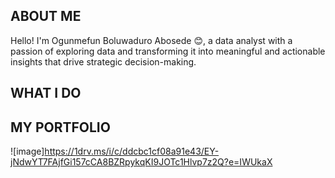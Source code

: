 <!--Section 1: Introduce your self-->
## ABOUT ME

Hello! I'm Ogunmefun Boluwaduro Abosede 😊, a data analyst with a passion of exploring data and transforming it into meaningful and actionable insights that drive strategic decision-making. 


<!--Mention your top/relevant skills here-->
## WHAT I DO
## MY PORTFOLIO
![image]https://1drv.ms/i/c/ddcbc1cf08a91e43/EY-jNdwYT7FAjfGi157cCA8BZRpykqKI9JOTc1Hlvp7z2Q?e=IWUkaX











